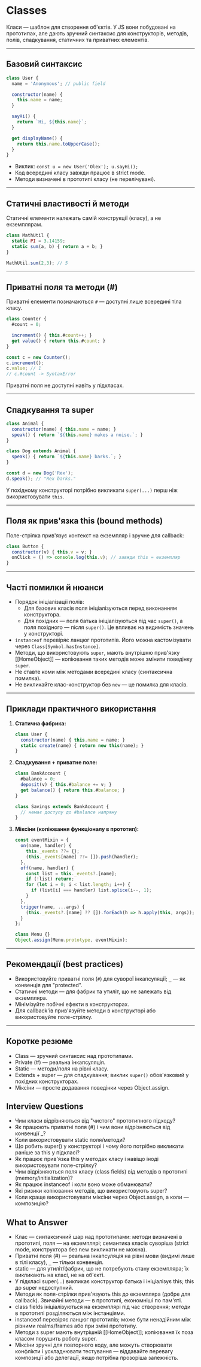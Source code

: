 # Classes

Класи — шаблон для створення об'єктів. У JS вони побудовані на прототипах, але дають зручний синтаксис для конструкторів, методів, полів, спадкування, статичних та приватних елементів.

---

## Базовий синтаксис

```js
class User {
  name = 'Anonymous'; // public field

  constructor(name) {
    this.name = name;
  }

  sayHi() {
    return `Hi, ${this.name}`;
  }

  get displayName() {
    return this.name.toUpperCase();
  }
}
```

- Виклик: `const u = new User('Olex'); u.sayHi();`
- Код всередині класу завжди працює в strict mode.
- Методи визначені в прототипі класу (не перелічувані).

---

## Статичні властивості й методи

Статичні елементи належать самій конструкції (класу), а не екземплярам.

```js
class MathUtil {
  static PI = 3.14159;
  static sum(a, b) { return a + b; }
}

MathUtil.sum(2,3); // 5
```

---

## Приватні поля та методи (#)

Приватні елементи позначаються `#` — доступні лише всередині тіла класу.

```js
class Counter {
  #count = 0;

  increment() { this.#count++; }
  get value() { return this.#count; }
}

const c = new Counter();
c.increment();
c.value; // 1
// c.#count -> SyntaxError
```

Приватні поля не доступні навіть у підкласах.

---

## Спадкування та super

```js
class Animal {
  constructor(name) { this.name = name; }
  speak() { return `${this.name} makes a noise.`; }
}

class Dog extends Animal {
  speak() { return `${this.name} barks.`; }
}

const d = new Dog('Rex');
d.speak(); // "Rex barks."
```

У похідному конструкторі потрібно викликати `super(...)` перш ніж використовувати `this`.

---

## Поля як прив'язка this (bound methods)

Поле-стрілка прив'язує контекст на екземпляр і зручне для callback:

```js
class Button {
  constructor(v) { this.v = v; }
  onClick = () => console.log(this.v); // завжди this = екземпляр
}
```

---

## Часті помилки й нюанси

- Порядок ініціалізації полів:
  - Для базових класів поля ініціалізуються перед виконанням конструктора.
  - Для похідних — поля батька ініціалізуються під час `super()`, а поля похідного — після `super()`. Це впливає на видимість значень у конструкторі.
- `instanceof` перевіряє ланцюг прототипів. Його можна кастомізувати через `Class[Symbol.hasInstance]`.
- Методи, що використовують `super`, мають внутрішню прив'язку [[HomeObject]] — копіювання таких методів може змінити поведінку `super`.
- Не ставте коми між методами всередині класу (синтаксична помилка).
- Не викликайте клас-конструктор без `new` — це помилка для класів.

---

## Приклади практичного використання

1. **Статична фабрика:**

    ```js
    class User {
      constructor(name) { this.name = name; }
      static create(name) { return new this(name); }
    }
    ```

2. **Спадкування + приватне поле:**

    ```js
    class BankAccount {
      #balance = 0;
      deposit(v) { this.#balance += v; }
      get balance() { return this.#balance; }
    }

    class Savings extends BankAccount {
      // немає доступу до #balance напряму
    }
    ```

3. **Міксіни (копіювання функціоналу в прототип):**

    ```js
    const eventMixin = {
      on(name, handler) {
        this._events ??= {};
        (this._events[name] ??= []).push(handler);
      },
      off(name, handler) {
        const list = this._events?.[name];
        if (!list) return;
        for (let i = 0; i < list.length; i++) {
          if (list[i] === handler) list.splice(i--, 1);
        }
      },
      trigger(name, ...args) {
        (this._events?.[name] ?? []).forEach(h => h.apply(this, args));
      }
    };

    class Menu {}
    Object.assign(Menu.prototype, eventMixin);
    ```

---

## Рекомендації (best practices)

- Використовуйте приватні поля (`#`) для суворої інкапсуляції; `_` — як конвенція для "protected".
- Статичні методи — для фабрик та утиліт, що не залежать від екземпляра.
- Мінімізуйте побічні ефекти в конструкторах.
- Для callback'ів прив'язуйте методи в конструкторі або використовуйте поле-стрілку.

---

## Коротке резюме

- Class — зручний синтаксис над прототипами.
- Private (#) — реальна інкапсуляція.
- Static — методи/поля на рівні класу.
- Extends + super — для спадкування; виклик `super()` обов'язковий у похідних конструкторах.
- Міксіни — просте додавання поведінки через Object.assign.

## Interview Questions

- Чим класи відрізняються від "чистого" прототипного підходу?
- Як працюють приватні поля (#) і чим вони відрізняються від конвенції _?
- Коли використовувати static поля/методи?
- Що робить super() у конструкторі і чому його потрібно викликати раніше за this у підкласі?
- Як працює прив'язка this у методах класу і навіщо іноді використовувати поле-стрілку?
- Чим відрізняються поля класу (class fields) від методів в прототипі (memory/initialization)?
- Як працює instanceof і коли воно може обманювати?
- Які ризики копіювання методів, що використовують super?
- Коли краще використовувати міксіни через Object.assign, а коли — композицію?

## What to Answer

- Клас — синтаксичний шар над прототипами: методи визначені в прототипі, поля — на екземплярі; семантика класів суворіша (strict mode, конструктора без new викликати не можна).
- Приватні поля (#) — реальна інкапсуляція на рівні мови (видимі лише в тілі класу), `_` — тільки конвенція.
- static — для утиліт/фабрик, що не потребують стану екземпляра; їх викликають на класі, не на об'єкті.
- У підкласі super(...) викликає конструктор батька і ініціалізує this; this до super недоступний.
- Методи як поля-стрілки прив'язують this до екземпляра (добре для callback). Звичайні методи — в прототипі, економніші по пам'яті.
- class fields ініціалізуються на екземплярі під час створення; методи в прототипі розділяються між інстанціями.
- instanceof перевіряє ланцюг прототипів; може бути ненадійним між різними realms/frames або при зміні прототипу.
- Методи з super мають внутрішній [[HomeObject]]; копіювання їх поза класом порушить роботу super.
- Міксіни зручні для повторного коду, але можуть створювати конфлікти і ускладнювати тестування — віддавайте перевагу композиції або делегації, якщо потрібна прозоріша залежність.
